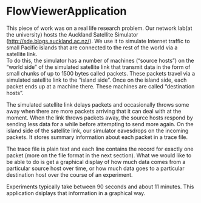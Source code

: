 # FlowViewerApplication

This piece of work was on a real life research problem. Our network lab(at the university) hosts the Auckland Satellite Simulator (http://sde.blogs.auckland.ac.nz/). We use it to simulate Internet traffic to small Pacific islands that are connected to the rest of the world via a satellite link.  
To do this, the simulator has a number of machines (“source hosts”) on the “world side” of the simulated satellite link that transmit data in the form of small chunks of up to 1500 bytes called packets. These packets travel via a simulated satellite link to the “island side”. Once on the island side, each packet ends up at a machine there. These machines are called “destination hosts”.  

The simulated satellite link delays packets and occasionally throws some away when there are more packets arriving that it can deal with at the moment. When the link throws packets away, the source hosts respond by sending less data for a while before attempting to send more again. On the island side of the satellite link, our simulator eavesdrops on the incoming packets. It stores summary information about each packet in a trace file. 

The trace file is plain text and each line contains the record for exactly one packet (more on the file format in the next section). What we would like to be able to do is get a graphical display of how much data comes from a particular source host over time, or how much data goes to a particular destination host over the course of an experiment. 

Experiments typically take between 90 seconds and about 11 minutes. This application dsiplays that information in a graphical way.
